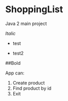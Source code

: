 # ShoppingList

Java 2 main project

*Italic*

- test

* test2

##Bold

App can:

1. Create product
2. Find product by id
3. Exit